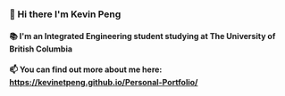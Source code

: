 ### 👋 Hi there I'm Kevin Peng
#### 📚 I'm an Integrated Engineering student studying at The University of British Columbia 
#### 📫 You can find out more about me here: https://kevinetpeng.github.io/Personal-Portfolio/ 

<!--
**KevinetPeng/KevinetPeng** is a ✨ _special_ ✨ repository because its `README.md` (this file) appears on your GitHub profile.

Here are some ideas to get you started:

- 🔭 I’m currently working on ...
- 🌱 I’m currently learning ...
- 👯 I’m looking to collaborate on ...
- 🤔 I’m looking for help with ...
- 💬 Ask me about ...
- 📫 How to reach me: ...
- 😄 Pronouns: ...
- ⚡ Fun fact: ...
-->
